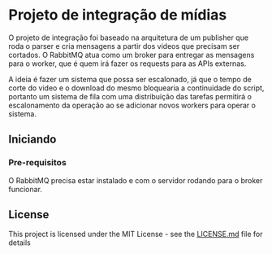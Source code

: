 # Projeto de integração de mídias

O projeto de integração foi baseado na arquitetura de um publisher que roda o parser e cria mensagens a partir dos videos que precisam ser cortados. O RabbitMQ atua como um broker para entregar as mensagens para o worker, que é quem irá fazer os requests para as APIs externas.

A ideia é fazer um sistema que possa ser escalonado, já que o tempo de corte do video e o download do mesmo bloquearia a continuidade do script, portanto um sistema de fila com uma distribuição das tarefas permitirá o escalonamento da operação ao se adicionar novos workers para operar o sistema.

## Iniciando


### Pre-requisitos

O RabbitMQ precisa estar instalado e com o servidor rodando para o broker funcionar.

## License

This project is licensed under the MIT License - see the [LICENSE.md](LICENSE.md) file for details
